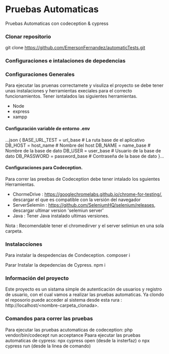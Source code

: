 # Pruebas Automaticas 
Pruebas Automaticas con codeception &amp; cypress

### Clonar repositorio
git clone https://github.com/EmersonFernandez/automaticTests.git

### Configuraciones e intalaciones de depedencias

### Configuraciones Generales 
Para ejecutar las pruenas correctamete y visuliza el proyecto se debe tener unas instalaciones y herramientas execiales para el correcto funcionamientos.
Tener isntalados las siguientes herramientas.
- Node
- express
- xampp

#### Configuración variable de entorno .env
...json {
  BASE_URL_TEST = url_base # La ruta base de el aplicativo
  DB_HOST = host_name # Nombre del host 
  DB_NAME = name_base # Nombre de la base de dato
  DB_USER = user_base # Usuario de la base de dato
  DB_PASSWORD = password_base # Contraseña de la base de dato
}...

#### Configuraciones para Codeception.
Para correr las preebas de Codeception debe tener intalado los sguientes Herramientas.
 - ChormeDrive : https://googlechromelabs.github.io/chrome-for-testing/, descargar el que es compatible con la versión del navegador
 - ServerSelemiin : https://github.com/SeleniumHQ/selenium/releases, descargar ultimar version 'selemiun server'
 - Java : Tener Java instalado ultimas versiones.
   
Nota : Recomendable tener el chromedirver y el server selimiun en una sola carpeta.

### Instalaccíones
Para instalar la despedencias de Condeception.
composer i

Parar Instalar la depedencias de Cypress.
npm i

### Información del proyecto
Este proyecto es un sistama simple de autenticación de usuarios y registro de usuario, con el cual vamos a realizar las pruebas automaticas.
Ya clondo el reposorio puede acceder al sistema desde esta rura : http://localhost/<nombre-carpeta_clonada>.

### Comandos para correr las pruebas
Para ejecutar las pruebas acutomaticas de codeception: php vendor/bin/codecept run acceptance
Paara ejecutar las pruebas automaticas de cypress: npx cypress open (desde la insterfaz) o npx cypress run (desde la linea de comando)
